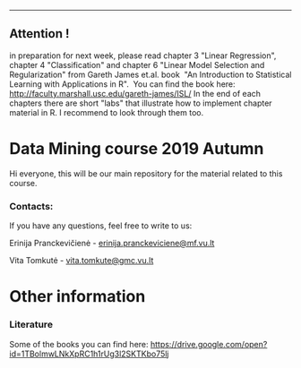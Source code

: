 
--------------------------
Attention !
-------------------

in preparation for next week, please read chapter  3 "Linear Regression", chapter 4 "Classification" and chapter 6 "Linear Model Selection and Regularization" from Gareth James et.al. book  "An Introduction to Statistical Learning with Applications in R".  You can find the book here: http://faculty.marshall.usc.edu/gareth-james/ISL/ 
In the end of each chapters there are short "labs" that illustrate how to implement chapter material in R. I recommend to look through them too. 


# Data Mining course 2019 Autumn

Hi everyone, this will be our main repository for the material related to this course.


### Contacts:
If you have any questions, feel free to write to us:

Erinija Pranckevičienė - erinija.pranckeviciene@mf.vu.lt

Vita Tomkutė - vita.tomkute@gmc.vu.lt

# Other information

### Literature

Some of the books you can find here:
https://drive.google.com/open?id=1TBolmwLNkXpRC1h1rUg3l2SKTKbo75lj



